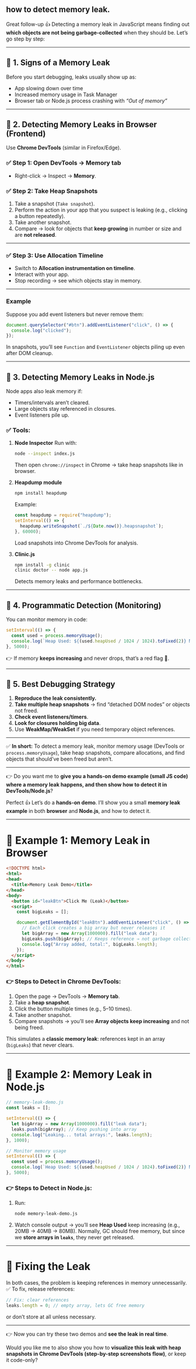 ## how to detect memory leak.

Great follow-up 👍 Detecting a memory leak in JavaScript means finding out **which objects are not being garbage-collected** when they should be. Let’s go step by step:

---

## 🔹 1. Signs of a Memory Leak

Before you start debugging, leaks usually show up as:

* App slowing down over time
* Increased memory usage in Task Manager
* Browser tab or Node.js process crashing with *“Out of memory”*

---

## 🔹 2. Detecting Memory Leaks in **Browser (Frontend)**

Use **Chrome DevTools** (similar in Firefox/Edge).

### ✅ Step 1: Open DevTools → Memory tab

* Right-click → Inspect → **Memory**.

### ✅ Step 2: Take Heap Snapshots

1. Take a snapshot (`Take snapshot`).
2. Perform the action in your app that you suspect is leaking (e.g., clicking a button repeatedly).
3. Take another snapshot.
4. Compare → look for objects that **keep growing** in number or size and are **not released**.

---

### ✅ Step 3: Use Allocation Timeline

* Switch to **Allocation instrumentation on timeline**.
* Interact with your app.
* Stop recording → see which objects stay in memory.

---

### Example

Suppose you add event listeners but never remove them:

```js
document.querySelector("#btn").addEventListener("click", () => {
  console.log("clicked");
});
```

In snapshots, you’ll see `Function` and `EventListener` objects piling up even after DOM cleanup.

---

## 🔹 3. Detecting Memory Leaks in **Node.js**

Node apps also leak memory if:

* Timers/intervals aren’t cleared.
* Large objects stay referenced in closures.
* Event listeners pile up.

### ✅ Tools:

1. **Node Inspector**
   Run with:

   ```bash
   node --inspect index.js
   ```

   Then open `chrome://inspect` in Chrome → take heap snapshots like in browser.

2. **Heapdump module**

   ```bash
   npm install heapdump
   ```

   Example:

   ```js
   const heapdump = require("heapdump");
   setInterval(() => {
     heapdump.writeSnapshot(`./${Date.now()}.heapsnapshot`);
   }, 60000);
   ```

   Load snapshots into Chrome DevTools for analysis.

3. **Clinic.js**

   ```bash
   npm install -g clinic
   clinic doctor -- node app.js
   ```

   Detects memory leaks and performance bottlenecks.

---

## 🔹 4. Programmatic Detection (Monitoring)

You can monitor memory in code:

```js
setInterval(() => {
  const used = process.memoryUsage();
  console.log(`Heap Used: ${(used.heapUsed / 1024 / 1024).toFixed(2)} MB`);
}, 5000);
```

👉 If memory **keeps increasing** and never drops, that’s a red flag 🚩.

---

## 🔹 5. Best Debugging Strategy

1. **Reproduce the leak consistently.**
2. **Take multiple heap snapshots** → find “detached DOM nodes” or objects not freed.
3. **Check event listeners/timers**.
4. **Look for closures holding big data**.
5. Use **WeakMap/WeakSet** if you need temporary object references.

---

✅ **In short:**
To detect a memory leak, monitor memory usage (DevTools or `process.memoryUsage`), take heap snapshots, compare allocations, and find objects that should’ve been freed but aren’t.

---

👉 Do you want me to **give you a hands-on demo example (small JS code) where a memory leak happens, and then show how to detect it in DevTools/Node.js**?

Perfect 👍 Let’s do a **hands-on demo**.
I’ll show you a small **memory leak example** in both **browser** and **Node.js**, and how to detect it.

---

# 🔹 Example 1: Memory Leak in Browser

```html
<!DOCTYPE html>
<html>
<head>
  <title>Memory Leak Demo</title>
</head>
<body>
  <button id="leakBtn">Click Me (Leak)</button>
  <script>
    const bigLeaks = [];

    document.getElementById("leakBtn").addEventListener("click", () => {
      // Each click creates a big array but never releases it
      let bigArray = new Array(1000000).fill("leak data");
      bigLeaks.push(bigArray); // Keeps reference → not garbage collected
      console.log("Array added, total:", bigLeaks.length);
    });
  </script>
</body>
</html>
```

### 👉 Steps to Detect in Chrome DevTools:

1. Open the page → DevTools → **Memory tab**.
2. Take a **heap snapshot**.
3. Click the button multiple times (e.g., 5–10 times).
4. Take another snapshot.
5. Compare snapshots → you’ll see **Array objects keep increasing** and not being freed.

This simulates a **classic memory leak**: references kept in an array (`bigLeaks`) that never clears.

---

# 🔹 Example 2: Memory Leak in Node.js

```js
// memory-leak-demo.js
const leaks = [];

setInterval(() => {
  let bigArray = new Array(1000000).fill("leak data");
  leaks.push(bigArray); // Keep pushing into array
  console.log("Leaking... total arrays:", leaks.length);
}, 1000);

// Monitor memory usage
setInterval(() => {
  const used = process.memoryUsage();
  console.log(`Heap Used: ${(used.heapUsed / 1024 / 1024).toFixed(2)} MB`);
}, 5000);
```

### 👉 Steps to Detect in Node.js:

1. Run:

   ```bash
   node memory-leak-demo.js
   ```
2. Watch console output → you’ll see **Heap Used** keep increasing (e.g., 20MB → 40MB → 80MB).
   Normally, GC should free memory, but since we **store arrays in `leaks`**, they never get released.

---

# 🔹 Fixing the Leak

In both cases, the problem is keeping references in memory unnecessarily.
✅ To fix, release references:

```js
// Fix: clear references
leaks.length = 0; // empty array, lets GC free memory
```

or don’t store at all unless necessary.

---

👉 Now you can try these two demos and **see the leak in real time**.

Would you like me to also show you how to **visualize this leak with heap snapshots in Chrome DevTools (step-by-step screenshots flow)**, or keep it code-only?
